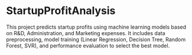 # StartupProfitAnalysis
This project predicts startup profits using machine learning models based on R&amp;D, Administration, and Marketing expenses. It includes data preprocessing, model training (Linear Regression, Decision Tree, Random Forest, SVR), and performance evaluation to select the best model.
